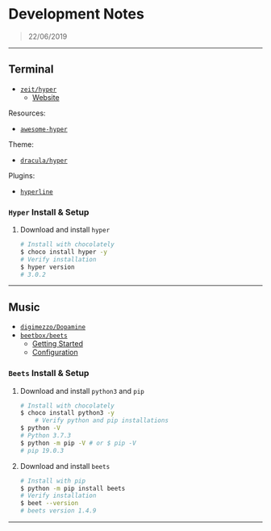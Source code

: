 # Development Notes

> 22/06/2019

---

## Terminal

- [`zeit/hyper`](https://github.com/zeit/hyper)
  - [Website](https://hyper.is/)

Resources:

- [`awesome-hyper`](https://github.com/bnb/awesome-hyper)

Theme:

- [`dracula/hyper`](https://github.com/dracula/hyper)

Plugins:

- [`hyperline`](https://github.com/hyperline/hyperline)

### `Hyper` Install & Setup

1. Download and install `hyper`

    ```sh
    # Install with chocolately
    $ choco install hyper -y
    # Verify installation
    $ hyper version
    # 3.0.2
    ```

---

## Music

- [`digimezzo/Dopamine`](https://github.com/digimezzo/Dopamine)
- [`beetbox/beets`](https://github.com/beetbox/beets)
  - [Getting Started](https://beets.readthedocs.io/en/stable/guides/main.html)
  - [Configuration](https://beets.readthedocs.io/en/stable/reference/config.html)

### `Beets` Install & Setup

1. Download and install `python3` and `pip`

    ```sh
    # Install with chocolately
    $ choco install python3 -y
        # Verify python and pip installations
    $ python -V
    # Python 3.7.3
    $ python -m pip -V # or $ pip -V
    # pip 19.0.3
    ```

2. Download and install `beets`

    ```sh
    # Install with pip
    $ python -m pip install beets
    # Verify installation
    $ beet --version
    # beets version 1.4.9
    ```

---
